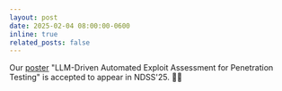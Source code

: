 ```yaml
---
layout: post
date: 2025-02-04 08:00:00-0600
inline: true
related_posts: false
---
```


Our [poster](https://www.ndss-symposium.org/wp-content/uploads/2025-poster-71.pdf) "LLM-Driven Automated Exploit Assessment for Penetration Testing" is accepted to appear in NDSS'25. :tada::tada:
